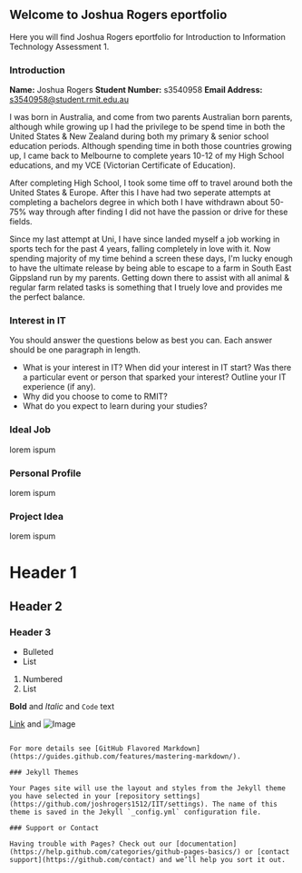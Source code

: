 ## Welcome to Joshua Rogers eportfolio

Here you will find Joshua Rogers eportfolio for Introduction to Information Technology Assessment 1.


### Introduction

**Name:** Joshua Rogers
**Student Number:** s3540958
**Email Address:** s3540958@student.rmit.edu.au

I was born in Australia, and come from two parents Australian born parents, although while growing up I had the privilege to be spend time in both the United States & New Zealand during both my primary & senior school education periods. Although spending time in both those countries growing up, I came back to Melbourne to complete years 10-12 of my High School educations, and my VCE (Victorian Certificate of Education). 

After completing High School, I took some time off to travel around both the United States & Europe. After this I have had two seperate attempts at completing a bachelors degree in which both I have withdrawn about 50-75% way through after finding I did not have the passion or drive for these fields.

Since my last attempt at Uni, I have since landed myself a job working in sports tech for the past 4 years, falling completely in love with it. Now spending majority of my time behind a screen these days, I'm lucky enough to have the ultimate release by being able to escape to a farm in South East Gippsland run by my parents. Getting down there to assist with all animal & regular farm related tasks is something that I truely love and provides me the perfect balance.



### Interest in IT

You should answer the questions below as best you can. Each answer should be one paragraph in length.

- What is your interest in IT? When did your interest in IT start? Was there a particular event or person that sparked your interest? Outline your IT experience (if any).
- Why did you choose to come to RMIT?
- What do you expect to learn during your studies?


### Ideal Job

lorem ispum


### Personal Profile

lorem ispum



### Project Idea

lorem ispum






# Header 1
## Header 2
### Header 3

- Bulleted
- List

1. Numbered
2. List

**Bold** and _Italic_ and `Code` text

[Link](url) and ![Image](src)
```

For more details see [GitHub Flavored Markdown](https://guides.github.com/features/mastering-markdown/).

### Jekyll Themes

Your Pages site will use the layout and styles from the Jekyll theme you have selected in your [repository settings](https://github.com/joshrogers1512/IIT/settings). The name of this theme is saved in the Jekyll `_config.yml` configuration file.

### Support or Contact

Having trouble with Pages? Check out our [documentation](https://help.github.com/categories/github-pages-basics/) or [contact support](https://github.com/contact) and we’ll help you sort it out.
